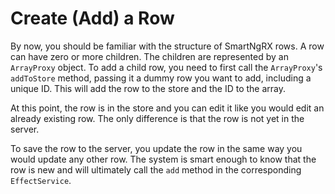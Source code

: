 # Create (Add) a Row

By now, you should be familiar with the structure of SmartNgRX rows. A row can have zero or more children. The children are represented by an `ArrayProxy` object. To add a child row, you need to first call the `ArrayProxy`'s `addToStore` method, passing it a dummy row you want to add, including a unique ID. This will add the row to the store and the ID to the array.

At this point, the row is in the store and you can edit it like you would edit an already existing row. The only difference is that the row is not yet in the server.

To save the row to the server, you update the row in the same way you would update any other row. The system is smart enough to know that the row is new and will ultimately call the `add` method in the corresponding `EffectService`.
